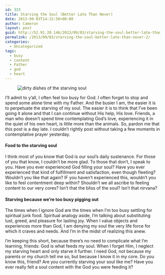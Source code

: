 ```yaml
---
id: 333
title: Starving the Soul (Better Late Than Never)
date: 2013-09-03T14:15:58+00:00
author: Cameron
layout: post
guid: http://52.91.20.146/2013/09/03/starving-the-soul-better-late-than-never-2/
permalink: /2013/09/03/starving-the-soul-better-late-than-never-2/
categories:
  - Uncategorized
tags:
  - busy
  - content
  - Father
  - god
  - heart
---
```

<figure> 

<img alt="dirty dishes of the starving soul" src="https://faiththroughdoubt.files.wordpress.com/2013/09/cbf73-0cfohhhuklbp7j_wz.jpg?w=525" data-recalc-dims="1" />
  
</figure> 

I’ll admit to y’all, I often feel too busy for God. I often forget to stop and spend some alone time with my Father. And the busier I am, the easier it is to perpetuate the starving of my soul. The easier it is to think that I’ve been going it alone and that I can continue without His help, His love. Friends, a man who doesn’t spend time contemplating God’s love, experiencing it in the quiet of his own heart, is little more than the animals. So, pardon me that this post is a day late. I couldn’t rightly post without taking a few moments in contemplative prayer yesterday.

#### Food to the starving soul

I think most of you know that God is our soul’s daily sustenance. For those of you that know, I couldn’t be more glad. To those that don’t, I speak to you. Have you ever experienced God filling your soul? Have you ever experienced that kind of fulfillment and satisfaction, even though fleeting? Wouldn’t you like that again? IF you haven’t experienced this, wouldn’t you like to feel contentment deep within? Shouldn’t we all ascribe to feeling content to our very cores? Isn’t that the bliss of the soul? Isn’t that nirvana?

#### Starving because we’re too busy pigging out

The times when I ignore God are the times when I’m too busy settling for spiritual junk food. Spiritual analogy aside, I’m talking about substituting lust, greed, and pleasure for lasting joy. When I value objects and experiences more than God, I am denying my soul the very life force for which it craves and needs. And I’m in the midst of realizing this anew.

I’m keeping this short, because there’s no need to complicate what I’m learning, friends: God is what feeds my soul. When I forget Him, I neglect my starving heart and only starve it further. I need God, not because my parents or my church tell me so, but because I know it in my core. Do you know this, friend? Are you currently starving your soul like me? Have you ever really felt a soul content with the God you were feeding it?